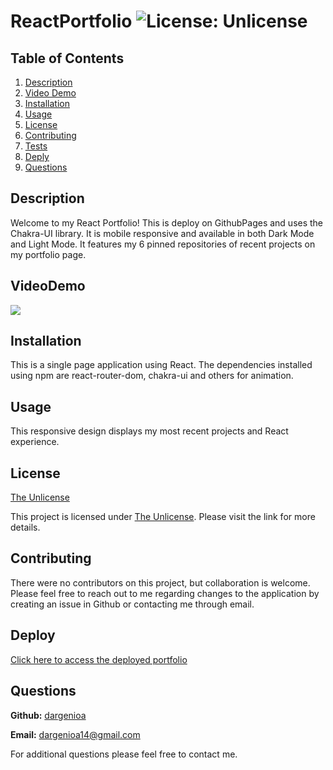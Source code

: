 # ReactPortfolio ![License: Unlicense](https://img.shields.io/badge/license-Unlicense-blue.svg)

## Table of Contents

1. [Description](#description)
1. [Video Demo](#videodemo)
1. [Installation](#installation)
1. [Usage](#usage)
1. [License](#license)
1. [Contributing](#contributing)
1. [Tests](#tests)
1. [Deply](#deploy)
1. [Questions](#questions)

## Description

Welcome to my React Portfolio!  This is deploy on GithubPages and uses the Chakra-UI library.  It is mobile responsive and available in both Dark Mode and Light Mode.  It features my 6 pinned repositories of recent projects on my portfolio page.

## VideoDemo

![](./public/Portfolio.gif)

## Installation

This is a single page application using React.  The dependencies installed  using npm are react-router-dom, chakra-ui and others for animation.

## Usage

This responsive design displays my most recent projects and React experience.

## License

[The Unlicense](http://unlicense.org/)

This project is licensed under [The Unlicense](http://unlicense.org/). Please visit the link for more details.

## Contributing

There were no contributors on this project, but collaboration is welcome. Please feel free to reach out to me regarding changes to the application by creating an issue in Github or contacting me through email.

## Deploy

[Click here to access the deployed portfolio](https://dargenioa.github.io/ReactPortfolio/)
  
## Questions

**Github:** [dargenioa](http://github.com/dargenioa)

**Email:** [dargenioa14@gmail.com](dargenioa14@gmail.com)

For additional questions please feel free to contact me.
